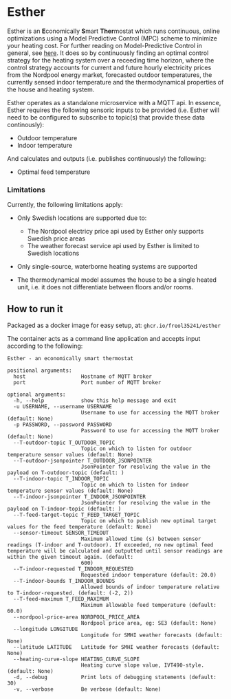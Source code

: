 # Esther
Esther is an **E**conomically **S**mart **Ther**mostat which runs continuous, online optimizations using a Model Predictive Control (MPC) scheme to minimize your heating cost. For further reading on Model-Predictive Control in general, see [here](https://en.wikipedia.org/wiki/Model_predictive_control). It does so by continuously finding an optimal control strategy for the heating system over a receeding time horizon, where the control strategy accounts for current and future hourly electricity prices from the Nordpool energy market, forecasted outdoor temperatures, the currently sensed indoor temperature and the thermodynamical properties of the house and heating system.

Esther operates as a standalone microservice with a MQTT api. In essence, Esther requires the following sensoric inputs to be provided (i.e. Esther will need to be configured to subscribe to topic(s) that provide these data continously):

- Outdoor temperature
- Indoor temperature

And calculates and outputs (i.e. publishes continuously) the following:

- Optimal feed temperature

### Limitations

Currently, the following limitations apply:

- Only Swedish locations are supported due to:
    - The Nordpool electricy price api used by Esther only supports Swedish price areas
    - The weather forecast service api used by Esther is limited to Swedish locations

- Only single-source, waterborne heating systems are supported
- The thermodynamical model assumes the house to be a single heated unit, i.e. it does not differentiate between floors and/or rooms.



## How to run it
Packaged as a docker image for easy setup, at: `ghcr.io/freol35241/esther`

The container acts as a command line application and accepts input according to the following:
```
Esther - an economically smart thermostat

positional arguments:
  host                  Hostname of MQTT broker
  port                  Port number of MQTT broker

optional arguments:
  -h, --help            show this help message and exit
  -u USERNAME, --username USERNAME
                        Username to use for accessing the MQTT broker (default: None)
  -p PASSWORD, --password PASSWORD
                        Password to use for accessing the MQTT broker (default: None)
  --T-outdoor-topic T_OUTDOOR_TOPIC
                        Topic on which to listen for outdoor temperature sensor values (default: None)
  --T-outdoor-jsonpointer T_OUTDOOR_JSONPOINTER
                        JsonPointer for resolving the value in the payload on T-outdoor-topic (default: )
  --T-indoor-topic T_INDOOR_TOPIC
                        Topic on which to listen for indoor temperature sensor values (default: None)
  --T-indoor-jsonpointer T_INDOOR_JSONPOINTER
                        JsonPointer for resolving the value in the payload on T-indoor-topic (default: )
  --T-feed-target-topic T_FEED_TARGET_TOPIC
                        Topic on which to publish new optimal target values for the feed temperature (default: None)
  --sensor-timeout SENSOR_TIMEOUT
                        Maximum allowed time (s) between sensor readings (T-indoor and T-outdoor). If exceeded, no new optimal feed temperature will be calculated and outputted until sensor readings are within the given timeout again. (default:     
                        600)
  --T-indoor-requested T_INDOOR_REQUESTED
                        Requested indoor temperature (default: 20.0)
  --T-indoor-bounds T_INDOOR_BOUNDS
                        Allowed bounds of indoor temperature relative to T-indoor-requested. (default: (-2, 2))
  --T-feed-maximum T_FEED_MAXIMUM
                        Maximum allowable feed temperature (default: 60.0)
  --nordpool-price-area NORDPOOL_PRICE_AREA
                        Nordpool price area, eg: SE3 (default: None)
  --longitude LONGITUDE
                        Longitude for SMHI weather forecasts (default: None)
  --latitude LATITUDE   Latitude for SMHI weather forecasts (default: None)
  --heating-curve-slope HEATING_CURVE_SLOPE
                        Heating curve slope value, IVT490-style. (default: None)
  -d, --debug           Print lots of debugging statements (default: 30)
  -v, --verbose         Be verbose (default: None)
  ```


